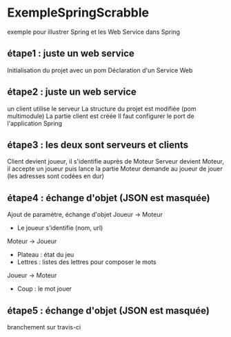 # ExempleSpringScrabble
exemple pour illustrer Spring et les Web Service dans Spring

## étape1 : juste un web service
Initialisation du projet avec un pom
Déclaration d'un Service Web


## étape2 : juste un web service
un client utilise le serveur
La structure du projet est modifiée (pom multimodule)
La partie client est créée
Il faut configurer le port de l'application Spring

## étape3 : les deux sont serveurs et clients
Client devient joueur, il s'identifie auprès de Moteur
Serveur devient Moteur, il accepte un joueur puis lance la partie
Moteur demande au joueur de jouer
(les adresses sont codées en dur)

## étape4 : échange d'objet (JSON est masquée)
Ajout de paramètre, échange d'objet 
Joueur -> Moteur
 * Le joueur s’identifie (nom, url)
 
Moteur -> Joueur
 * Plateau : état du jeu 
 * Lettres : listes des lettres pour composer le mots
 
Joueur -> Moteur
 * Coup : le mot jouer
 
 
 ## étape5 : échange d'objet (JSON est masquée)
branchement sur travis-ci